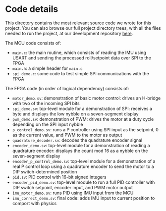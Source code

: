 # Code details
This directory contains the most relevant source code we wrote for this project. You can also browse our full project directory trees, with all the files needed to run the project, at our development repository [here](https://github.com/GabrielKS/microps-cat).

The MCU code consists of:

  * `main.c`: the main routine, which consists of reading the IMU using USART and sending the processed roll/setpoint data over SPI to the FPGA
  * `main.h`: a simple header for `main.c`
  * `spi_demo.c`: some code to test simple SPI communications with the FPGA

The FPGA code (in order of logical dependency) consists of:

  * `motor_demo.sv`: demonstration of basic motor control: drives an H-bridge with two of the incoming SPI bits
  * `spi_demo.sv`: top-level module for a demonstration of SPI: receives a byte and displays the low nybble on a seven-segment display
  * `pwm_demo.sv`: demonstration of PWM: drives the motor at a duty cycle depending on the SPI input nybble
  * `p_control_demo.sv`: runs a P controller using SPI input as the setpoint, 0 as the current value, and PWM to the motor as output
  * `quadrature_decoder.sv`: decodes the quadrature encoder signal
  * `encoder_demo.sv`: top-level module for a demonstration of reading a quadrature encoder: displays the count mod 16 as a nybble on the seven-segment display
  * `encoder_p_control_demo.sv`: top-level module for a demonstration of a real P control loop using a quadrature encoder to send the motor to a DIP switch-determined position
  * `pid.sv`: PID control with 16-bit signed integers
  * `encoder_pid_demo.sv`: top-level module to run a full PID controller with DIP switch setpoint, encoder input, and PWM motor output
  * `imu_motor_demo.sv`: runs PID using IMU input from the MCU
  * `imu_correct_demo.sv`: final code: adds IMU input to current position to comport with physics
